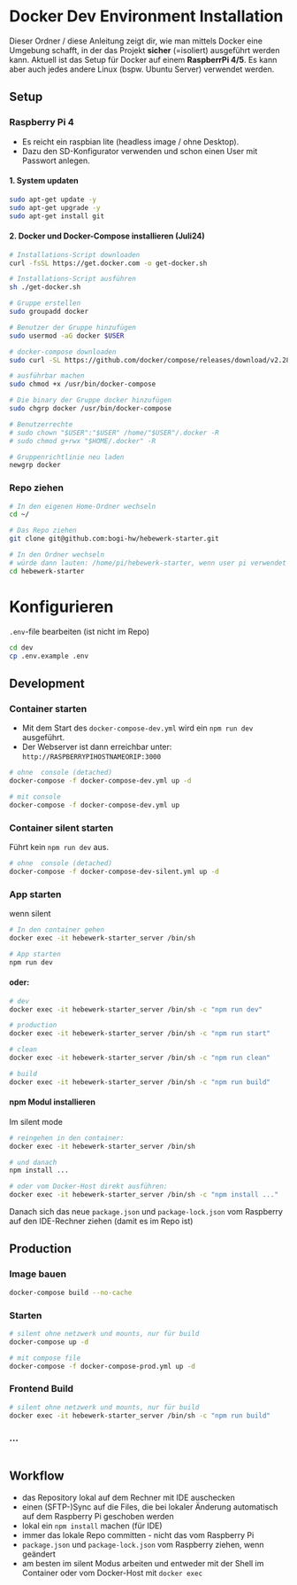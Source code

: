 # Docker Dev Environment Installation

Dieser Ordner / diese Anleitung zeigt dir, wie man mittels Docker eine Umgebung schafft, in der das Projekt **sicher** (=isoliert)
ausgeführt werden kann. Aktuell ist das Setup für Docker auf einem **RaspberrPi 4/5**. Es kann aber auch jedes andere Linux (bspw. Ubuntu Server) verwendet werden.

## Setup
### Raspberry Pi 4
 
- Es reicht ein raspbian lite (headless image / ohne Desktop).
- Dazu den SD-Konfigurator verwenden und schon einen User mit Passwort anlegen.  

#### 1. System updaten
```bash
sudo apt-get update -y
sudo apt-get upgrade -y
sudo apt-get install git
```

#### 2. Docker und Docker-Compose installieren (Juli24)

```bash
# Installations-Script downloaden
curl -fsSL https://get.docker.com -o get-docker.sh

# Installations-Script ausführen
sh ./get-docker.sh

# Gruppe erstellen 
sudo groupadd docker

# Benutzer der Gruppe hinzufügen
sudo usermod -aG docker $USER  

# docker-compose downloaden
sudo curl -SL https://github.com/docker/compose/releases/download/v2.28.1/docker-compose-linux-armv7 -o /usr/bin/docker-compose

# ausführbar machen
sudo chmod +x /usr/bin/docker-compose

# Die binary der Gruppe docker hinzufügen
sudo chgrp docker /usr/bin/docker-compose

# Benutzerrechte
# sudo chown "$USER":"$USER" /home/"$USER"/.docker -R
# sudo chmod g+rwx "$HOME/.docker" -R

# Gruppenrichtlinie neu laden
newgrp docker
```

### Repo ziehen

```bash
# In den eigenen Home-Ordner wechseln
cd ~/

# Das Repo ziehen
git clone git@github.com:bogi-hw/hebewerk-starter.git

# In den Ordner wechseln
# würde dann lauten: /home/pi/hebewerk-starter, wenn user pi verwendet wird
cd hebewerk-starter 
```

# Konfigurieren
`.env`-file bearbeiten (ist nicht im Repo)

```bash
cd dev
cp .env.example .env
```

## Development

### Container starten

- Mit dem Start des `docker-compose-dev.yml` wird ein `npm run dev` ausgeführt.  
- Der Webserver ist dann erreichbar unter: `http://RASPBERRYPIHOSTNAMEORIP:3000`

```bash
# ohne  console (detached)
docker-compose -f docker-compose-dev.yml up -d

# mit console
docker-compose -f docker-compose-dev.yml up
```

### Container silent starten
Führt kein `npm run dev` aus.
```bash
# ohne  console (detached)
docker-compose -f docker-compose-dev-silent.yml up -d
```

### App starten
wenn silent
```bash
# In den container gehen
docker exec -it hebewerk-starter_server /bin/sh 

# App starten
npm run dev
```
#### oder:

```bash
# dev
docker exec -it hebewerk-starter_server /bin/sh -c "npm run dev"

# production
docker exec -it hebewerk-starter_server /bin/sh -c "npm run start"

# clean
docker exec -it hebewerk-starter_server /bin/sh -c "npm run clean"

# build
docker exec -it hebewerk-starter_server /bin/sh -c "npm run build"
```

#### npm Modul installieren
Im silent mode
```bash
# reingehen in den container:
docker exec -it hebewerk-starter_server /bin/sh

# und danach
npm install ...

# oder vom Docker-Host direkt ausführen:
docker exec -it hebewerk-starter_server /bin/sh -c "npm install ..."
```

Danach sich das neue `package.json` und `package-lock.json` vom Raspberry auf den IDE-Rechner ziehen (damit es im Repo ist)

## Production
### Image bauen
```bash
docker-compose build --no-cache
```

### Starten
```bash
# silent ohne netzwerk und mounts, nur für build
docker-compose up -d

# mit compose file
docker-compose -f docker-compose-prod.yml up -d
````

### Frontend Build
```bash
# silent ohne netzwerk und mounts, nur für build
docker exec -it hebewerk-starter_server /bin/sh -c "npm run build"
```

### ...
```bash
```


## Workflow
- das Repository lokal auf dem Rechner mit IDE auschecken
- einen (SFTP-)Sync auf die Files, die bei lokaler Änderung automatisch auf dem Raspberry Pi geschoben werden
- lokal ein `npm install` machen (für IDE)
- immer das lokale Repo committen - nicht das vom Raspberry Pi
- `package.json` und `package-lock.json` vom Raspberry ziehen, wenn geändert
- am besten im silent Modus arbeiten und entweder mit der Shell im Container oder vom Docker-Host mit `docker exec`

